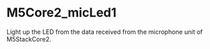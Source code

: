 # M5Core2_micLed1
Light up the LED from the data received from the microphone unit of M5StackCore2.
